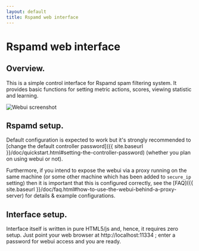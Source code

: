 ```yaml
---
layout: default
title: Rspamd web interface
---
```


# Rspamd web interface

## Overview.

This is a simple control interface for Rspamd spam filtering system.
It provides basic functions for setting metric actions, scores,
viewing statistic and learning.

<img src="{{ site.baseurl }}/img/webui.png" class="img-responsive" alt="Webui screenshot">

## Rspamd setup.

Default configuration is expected to work but it's strongly recommended to [change
the default controller password]({{ site.baseurl }}/doc/quickstart.html#setting-the-controller-password)
(whether you plan on using webui or not).

Furthermore, if you intend to expose the webui via a proxy running on the same
machine (or some other machine which has been added to `secure_ip` setting) then
it is important that this is configured correctly, see the [FAQ]({{ site.baseurl }}/doc/faq.html#how-to-use-the-webui-behind-a-proxy-server)
for details & example configurations.

## Interface setup.

Interface itself is written in pure HTML5/js and, hence, it requires zero setup.
Just point your web browser at http://localhost:11334 ; enter a password for webui access and you are ready.
